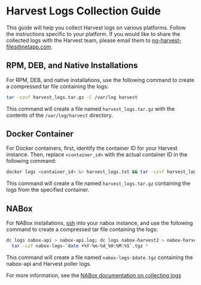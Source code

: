 # Harvest Logs Collection Guide

This guide will help you collect Harvest logs on various platforms.
Follow the instructions specific to your platform.
If you would like to share the collected logs with the Harvest team,
please email them to [ng-harvest-files@netapp.com](mailto:ng-harvest-files@netapp.com).

## RPM, DEB, and Native Installations

For RPM, DEB, and native installations, use the following command to create a compressed tar file containing the logs:

```bash
tar -czvf harvest_logs.tar.gz -C /var/log harvest
```

This command will create a file named `harvest_logs.tar.gz` with the contents of the `/var/log/harvest` directory.

## Docker Container

For Docker containers, first, identify the container ID for your Harvest instance. Then, replace `<container_id>` with the actual container ID in the following command:

```bash
docker logs <container_id> &> harvest_logs.txt && tar -czvf harvest_logs.tar.gz harvest_logs.txt
```

This command will create a file named `harvest_logs.tar.gz` containing the logs from the specified container.

## NABox

For NABox installations,
[ssh](https://nabox.org/documentation/configuration/) into your nabox instance,
and use the following command to create a compressed tar file containing the logs:

```bash
dc logs nabox-api > nabox-api.log; dc logs nabox-harvest2 > nabox-harvest2.log;\
  tar -czf nabox-logs-`date +%Y-%m-%d_%H:%M:%S`.tgz *
```

This command will create a file named `nabox-logs-$date.tgz` containing the nabox-api and Harvest poller logs.

For more information,
see the [NABox documentation on collecting logs](https://nabox.org/documentation/troubleshooting/#collecting-logs)